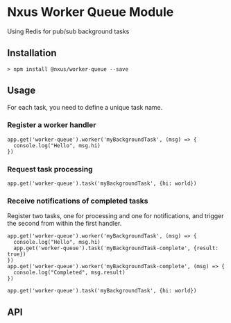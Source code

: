 # Nxus Worker Queue Module

Using Redis for pub/sub background tasks

## Installation

    > npm install @nxus/worker-queue --save

## Usage

For each task, you need to define a unique task name.

### Register a worker handler

```
app.get('worker-queue').worker('myBackgroundTask', (msg) => {
  console.log("Hello", msg.hi)
})
```

### Request task processing

`app.get('worker-queue').task('myBackgroundTask', {hi: world})`

### Receive notifications of completed tasks

Register two tasks, one for processing and one for notifications, and trigger the second from within the first handler.

```
app.get('worker-queue').worker('myBackgroundTask', (msg) => {
  console.log("Hello", msg.hi)
  app.get('worker-queue').task('myBackgroundTask-complete', {result: true})
})
app.get('worker-queue').worker('myBackgroundTask-complete', (msg) => {
  console.log("Completed", msg.result)
})
```

`app.get('worker-queue').task('myBackgroundTask', {hi: world})`


## API


